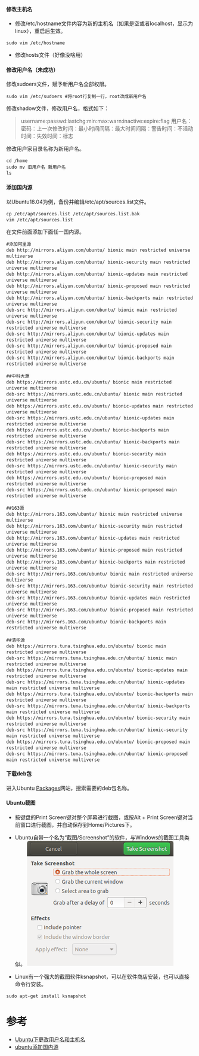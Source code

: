 #### 修改主机名
* 修改/etc/hostname文件内容为新的主机名（如果是空或者localhost，显示为linux），重启后生效。
```shell
sudo vim /etc/hostname
```

* 修改hosts文件（好像没啥用）

#### 修改用户名（未成功）
  修改sudoers文件，赋予新用户名全部权限。
```shell
sudo vim /etc/sudoers #将root行复制一行，root改成新用户名
```

  修改shadow文件，修改用户名，格式如下：
> username:passwd:lastchg:min:max:warn:inactive:expire:flag
> 用户名：密码：上一次修改时间：最小时间间隔：最大时间间隔：警告时间：不活动时间：失效时间：标志

  修改用户家目录名称为新用户名。
```shell
cd /home
sudo mv 旧用户名 新用户名
ls
```

#### 添加国内源
  以Ubuntu18.04为例，备份并编辑/etc/apt/sources.list文件。
```shell
cp /etc/apt/sources.list /etc/apt/sources.list.bak
vim /etc/apt/sources.list
```

  在文件前面添加下面任一国内源。
```shell
#添加阿里源
deb http://mirrors.aliyun.com/ubuntu/ bionic main restricted universe multiverse
deb http://mirrors.aliyun.com/ubuntu/ bionic-security main restricted universe multiverse
deb http://mirrors.aliyun.com/ubuntu/ bionic-updates main restricted universe multiverse
deb http://mirrors.aliyun.com/ubuntu/ bionic-proposed main restricted universe multiverse
deb http://mirrors.aliyun.com/ubuntu/ bionic-backports main restricted universe multiverse
deb-src http://mirrors.aliyun.com/ubuntu/ bionic main restricted universe multiverse
deb-src http://mirrors.aliyun.com/ubuntu/ bionic-security main restricted universe multiverse
deb-src http://mirrors.aliyun.com/ubuntu/ bionic-updates main restricted universe multiverse
deb-src http://mirrors.aliyun.com/ubuntu/ bionic-proposed main restricted universe multiverse
deb-src http://mirrors.aliyun.com/ubuntu/ bionic-backports main restricted universe multiverse

##中科大源
deb https://mirrors.ustc.edu.cn/ubuntu/ bionic main restricted universe multiverse
deb-src https://mirrors.ustc.edu.cn/ubuntu/ bionic main restricted universe multiverse
deb https://mirrors.ustc.edu.cn/ubuntu/ bionic-updates main restricted universe multiverse
deb-src https://mirrors.ustc.edu.cn/ubuntu/ bionic-updates main restricted universe multiverse
deb https://mirrors.ustc.edu.cn/ubuntu/ bionic-backports main restricted universe multiverse
deb-src https://mirrors.ustc.edu.cn/ubuntu/ bionic-backports main restricted universe multiverse
deb https://mirrors.ustc.edu.cn/ubuntu/ bionic-security main restricted universe multiverse
deb-src https://mirrors.ustc.edu.cn/ubuntu/ bionic-security main restricted universe multiverse
deb https://mirrors.ustc.edu.cn/ubuntu/ bionic-proposed main restricted universe multiverse
deb-src https://mirrors.ustc.edu.cn/ubuntu/ bionic-proposed main restricted universe multiverse

##163源
deb http://mirrors.163.com/ubuntu/ bionic main restricted universe multiverse
deb http://mirrors.163.com/ubuntu/ bionic-security main restricted universe multiverse
deb http://mirrors.163.com/ubuntu/ bionic-updates main restricted universe multiverse
deb http://mirrors.163.com/ubuntu/ bionic-proposed main restricted universe multiverse
deb http://mirrors.163.com/ubuntu/ bionic-backports main restricted universe multiverse
deb-src http://mirrors.163.com/ubuntu/ bionic main restricted universe multiverse
deb-src http://mirrors.163.com/ubuntu/ bionic-security main restricted universe multiverse
deb-src http://mirrors.163.com/ubuntu/ bionic-updates main restricted universe multiverse
deb-src http://mirrors.163.com/ubuntu/ bionic-proposed main restricted universe multiverse
deb-src http://mirrors.163.com/ubuntu/ bionic-backports main restricted universe multiverse

##清华源
deb https://mirrors.tuna.tsinghua.edu.cn/ubuntu/ bionic main restricted universe multiverse
deb-src https://mirrors.tuna.tsinghua.edu.cn/ubuntu/ bionic main restricted universe multiverse
deb https://mirrors.tuna.tsinghua.edu.cn/ubuntu/ bionic-updates main restricted universe multiverse
deb-src https://mirrors.tuna.tsinghua.edu.cn/ubuntu/ bionic-updates main restricted universe multiverse
deb https://mirrors.tuna.tsinghua.edu.cn/ubuntu/ bionic-backports main restricted universe multiverse
deb-src https://mirrors.tuna.tsinghua.edu.cn/ubuntu/ bionic-backports main restricted universe multiverse
deb https://mirrors.tuna.tsinghua.edu.cn/ubuntu/ bionic-security main restricted universe multiverse
deb-src https://mirrors.tuna.tsinghua.edu.cn/ubuntu/ bionic-security main restricted universe multiverse
deb https://mirrors.tuna.tsinghua.edu.cn/ubuntu/ bionic-proposed main restricted universe multiverse
deb-src https://mirrors.tuna.tsinghua.edu.cn/ubuntu/ bionic-proposed main restricted universe multiverse
```

#### 下载deb包
  进入Ubuntu [Packages](https://packages.ubuntu.com/)网站，搜索需要的deb包名称。

#### Ubuntu截图
* 按键盘的Print Screen键对整个屏幕进行截图，或按Alt + Print Screen键对当前窗口进行截图，并自动保存到Home/Pictures下。

* Ubuntu自带一个名为“截图/Screenshot”的软件，与Windows的截图工具类似。
![Screenshot](pic/Screenshot.png)

* Linux有一个强大的截图软件ksnapshot，可以在软件商店安装，也可以直接命令行安装。
```shell
sudo apt-get install ksnapshot
```

参考
===
* [Ubuntu下更改用户名和主机名](https://www.cnblogs.com/zeusmyth/p/6231350.html)
* [ubuntu添加国内源](https://www.cnblogs.com/bfhxt/p/9992015.html)